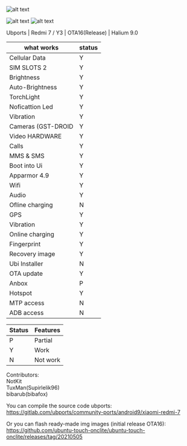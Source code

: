 
![alt text](https://raw.githubusercontent.com/Vin4ter/Ubports-Onclite-redmi7/master/ubuntu-touch-audiocast-ubports-d7isc43wDx5.1400x1400.jpg)
                                                                                                                                                                                                  
![alt text](https://ds-assets.cdn.devapps.ru/iOKcsqhihC1kl28Zje9qK4MVtEiHwi1eVXZQBYrgG1jT5KsjQw.jpg?_=0)  ![alt text](https://ds-assets.cdn.devapps.ru/iOKcsiBtqUie4EGD7bIFaSfPEkyvz1cmp5OCIz2GeV1glOipAB5g.jpg?_=0) 


Ubports | Redmi 7 / Y3 | OTA16(Release) | Halium 9.0

what works  | status |
| --- | --- |
| Cellular Data | Y |
| SIM SLOTS 2 | Y |
| Brightness | Y |
| Auto-Brightness | Y |
| TorchLight | Y |
| Noficattion Led| Y |
| Vibration| Y |
| Cameras (GST-DROID| Y |
| Video HARDWARE| Y |
| Calls| Y |
| MMS & SMS| Y |
| Boot into Ui| Y |
| Apparmor 4.9| Y | 
| Wifi| Y |
| Audio| Y 
| Ofline charging| N |
| GPS| Y |
| Vibration| Y |
| Online charging| Y | 
| Fingerprint| Y |
| Recovery image| Y |
| Ubi Installer| N | Coming soon
| OTA update| Y |
| Anbox| P |
| Hotspot| Y |
| MTP access| N |   
| ADB access| N | 

Status  | Features |
| --- | --- |
| P |  Partial |
| Y |  Work |
| N |  Not work |

Contributors:                                                                                       
NotKit                                                                                 
TuxMan(Supirlelik96)                                                                         
bibarub(bibafox)                                                                           

You can compile the source code ubports:                                                                                             
https://gitlab.com/ubports/community-ports/android9/xiaomi-redmi-7

Or you can flash ready-made img images (initial release OTA16):                                                                 
https://github.com/ubuntu-touch-onclite/ubuntu-touch-onclite/releases/tag/20210505


